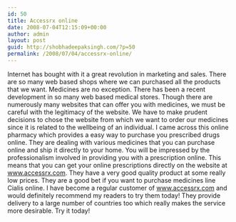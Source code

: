 ```yaml
---
id: 50
title: Accessrx online
date: 2008-07-04T12:15:09+00:00
author: admin
layout: post
guid: http://shobhadeepaksingh.com/?p=50
permalink: /2008/07/04/accessrx-online/
---
```

Internet has bought with it a great revolution in marketing and sales. There are so many web based shops where we can purchased all the products that we want. Medicines are no exception. There has been a recent development in so many web based medical stores. Though there are numerously many websites that can offer you with medicines, we must be careful with the legitimacy of the website. We have to make prudent decisions to chose the website from which we want to order our medicines since it is related to the wellbeing of an individual. I came across this online pharmacy which provides a easy way to purchase you prescribed drugs online. They are dealing with various medicines that you can purchase online and ship it directly to your home. You will be impressed by the professionalism involved in providing you with a prescription online. This means that you can get your online prescriptions directly on the website at www.accessrx.com. They have a very good quality product at some really low prices. They are a good bet if you want to purchase medicines line Cialis online. I have become a regular customer of www.accessrx.com and would definitely recommend my readers to try them today! They provide delivery to a large number of countries too which really makes the service more desirable. Try it today!